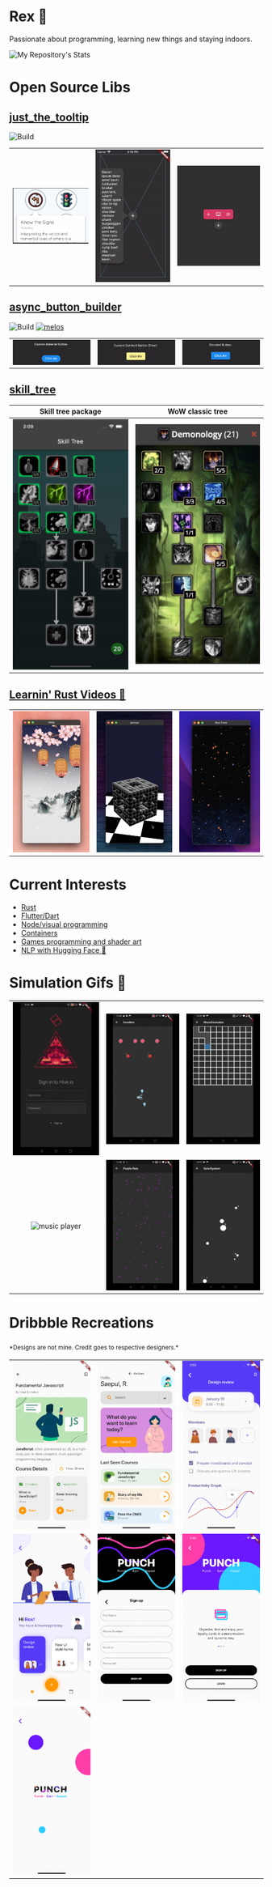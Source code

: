 # Rex 🦕

Passionate about programming, learning new things and staying indoors.

![My Repository's Stats](https://github-readme-stats.vercel.app/api?username=Nolence&show_icons=true)

# Open Source Libs

## [just_the_tooltip](https://pub.dev/packages/just_the_tooltip)
![Build](https://github.com/Nolence/just_the_tooltip/workflows/Build/badge.svg)

| | | |
:-------------------------:|:-------------------------:|:-------------------------:
![tooltip app](assets/open_source/just_the_tooltip/tooltip_app.png)  |  ![tooltip positioning](assets/open_source/just_the_tooltip/ezgif-2-3ef406bb2022.gif)  |   ![fancy tooltip](assets/open_source/just_the_tooltip/fancy.png)

## [async_button_builder](https://pub.dev/packages/async_button_builder)
![Build](https://github.com/Nolence/async_button_builder/workflows/Build/badge.svg) [![melos](https://img.shields.io/badge/maintained%20with-melos-f700ff.svg?style=flat-square)](https://github.com/invertase/melos)

| | | |
:-------------------------:|:-------------------------:|:-------------------------:
![custom](assets/open_source/async_button/custom.gif)  |  ![error](assets/open_source/async_button/error.gif)  |   ![elevated](assets/open_source/async_button/elevated.gif)

## [skill_tree](https://pub.dev/packages/skill_tree)

| Skill tree package | WoW classic tree |
:-------------------------:|:-------------------------:
![skill tree](assets/open_source/skill_tree/skill_tree.gif)  |   ![Wow tree](assets/open_source/skill_tree/wow_tree.png)

## [Learnin' Rust Videos 🎥](./videos.md)

| | | |
:-------------------------:|:-------------------------:|:-------------------------:
![sneg](assets/rust/sneg.png)  |  ![error](assets/rust/sponge.png)  |   ![elevated](assets/rust/star_field.png)

# Current Interests

* [Rust](https://github.com/rust-lang/rust)
* [Flutter/Dart](https://github.com/flutter/flutter)
* [Node/visual programming](https://github.com/enso-org/enso)
* [Containers](https://github.com/docker)
* [Games programming and shader art](https://github.com/bevyengine/bevy)
* [NLP with Hugging Face 🤗](https://huggingface.co/)

# Simulation Gifs 👾

| | | |
:-------------------------:|:-------------------------:|:-------------------------:
![hiveio](assets/simulations/hiveio.gif)  |  ![invaders](assets/simulations/invaders.gif)  |   ![maze generator](assets/simulations/maze_generator.gif)
![music player](assets/simulations/music_player.gif)  |  ![purple rain](assets/simulations/purple_rain.gif)  |   ![solar system](assets/simulations/solar_system.gif)


# Dribbble Recreations
<sub>\*Designs are not mine. Credit goes to respective designers.\*<sub>

| | | |
:-------------------------:|:-------------------------:|:-------------------------:
![javascript course](assets/recreations/javascript_course.png)  |  ![learn home](assets/recreations/learn_home.png)  |   ![meetings details](assets/recreations/meetings_details.png)
![meetings home](assets/recreations/meetings_home.png)  |  ![punch auth](assets/recreations/punch_auth.png)  |   ![punch home](assets/recreations/punch_home.png)
![punch splash](assets/recreations/punch_splash.png)  |   |  


